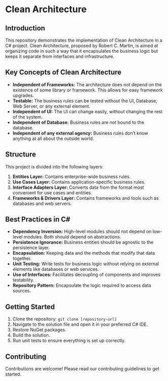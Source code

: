 # Clean Architecture

## Introduction

This repository demonstrates the implementation of Clean Architecture in a C# project. Clean Architecture, proposed by Robert C. Martin, is aimed at organizing code in such a way that it encapsulates the business logic but keeps it separate from interfaces and infrastructure.

## Key Concepts of Clean Architecture

- **Independent of Frameworks:** The architecture does not depend on the existence of some library or framework. This allows for easy framework upgrades.
- **Testable:** The business rules can be tested without the UI, Database, Web Server, or any external element.
- **Independent of UI:** The UI can change easily, without changing the rest of the system.
- **Independent of Database:** Business rules are not bound to the database.
- **Independent of any external agency:** Business rules don’t know anything at all about the outside world.

## Structure

This project is divided into the following layers:

1. **Entities Layer:** Contains enterprise-wide business rules.
2. **Use Cases Layer:** Contains application-specific business rules.
3. **Interface Adapters Layer:** Converts data from the format most convenient for use cases and entities.
4. **Frameworks & Drivers Layer:** Contains frameworks and tools such as databases and web servers.

## Best Practices in C#

- **Dependency Inversion:** High-level modules should not depend on low-level modules. Both should depend on abstractions.
- **Persistence Ignorance:** Business entities should be agnostic to the persistence layer.
- **Encapsulation:** Keeping data and the methods that modify that data together.
- **Unit Testing:** Write tests for business logic without relying on external elements like databases or web services.
- **Use of Interfaces:** Facilitates decoupling of components and improves testability.
- **Repository Pattern:** Encapsulate the logic required to access data sources.

## Getting Started

1. Clone the repository: `git clone [repository-url]`
2. Navigate to the solution file and open it in your preferred C# IDE.
3. Restore NuGet packages.
4. Build the solution.
5. Run unit tests to ensure everything is set up correctly.

## Contributing

Contributions are welcome! Please read our contributing guidelines to get started.
